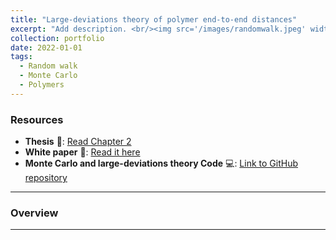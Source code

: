 ```yaml
---
title: "Large-deviations theory of polymer end-to-end distances"
excerpt: "Add description. <br/><img src='/images/randomwalk.jpeg' width='200' height='300'>"
collection: portfolio
date: 2022-01-01
tags:
  - Random walk
  - Monte Carlo
  - Polymers
---
```


### Resources

- **Thesis** 📄: [Read Chapter 2](https://www.proquest.com/docview/3060673874?fromopenview=true&pq-origsite=gscholar&sourcetype=Dissertations%20&%20Theses)
- **White paper** 📄: [Read it here](https://pubs.aip.org/aip/jcp/article-abstract/162/2/024501/3329531/Exceptionally-large-fluctuations-in-orientational?redirectedFrom=fulltext)
- **Monte Carlo and large-deviations theory Code** 💻: [Link to GitHub repository](https://github.com/emainas/latticemodels.git)

---

### Overview



---